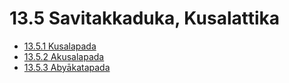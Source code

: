 # 13.5 Savitakkaduka, Kusalattika

* [13.5.1 Kusalapada](13.5/13.5.1.md)
* [13.5.2 Akusalapada](13.5/13.5.2.md)
* [13.5.3 Abyākatapada](13.5/13.5.3.md)
